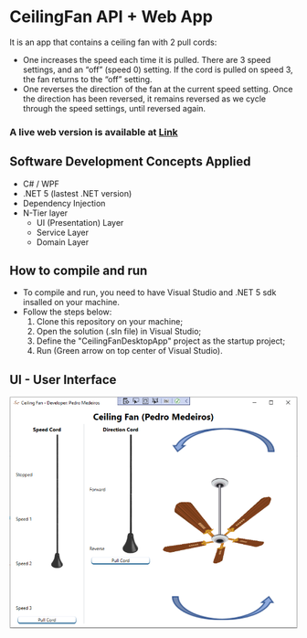 # CeilingFan API + Web App
It is an app that contains a ceiling fan with 2 pull cords:   
  * One increases the speed each time it is pulled. There are 3 speed settings, and an “off” (speed 0) setting. If the cord is pulled on speed 3, the fan returns to the “off” setting.
  * One reverses the direction of the fan at the current speed setting. Once the direction has been reversed, it remains reversed as we cycle through the speed settings, until reversed again.

### A live web version is available at [Link](https://ceilingfan.azurewebsites.net) 

## Software Development Concepts Applied
  * C# / WPF
  * .NET 5 (lastest .NET version)
  * Dependency Injection
  * N-Tier layer
    * UI (Presentation) Layer
    * Service Layer
    * Domain Layer

## How to compile and run
  * To compile and run, you need to have Visual Studio and .NET 5 sdk insalled on your machine.
  * Follow the steps below:
    1. Clone this repository on your machine;
    2. Open the solution (.sln file) in Visual Studio;
    3. Define the "CeilingFanDesktopApp" project as the startup project;
    4. Run (Green arrow on top center of Visual Studio).

## UI - User Interface
![alt text](https://github.com/pedroaraujomedeiros/CeilingFanDesktop/blob/main/Snapshots/Desktop-MainWindow.PNG "Main Window")
